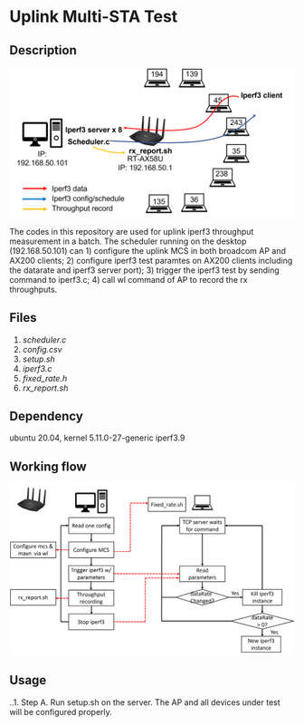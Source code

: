 # Uplink Multi-STA Test
## Description
![testbed](figures/uplink_testbed.png)

The codes in this repository are used for uplink iperf3 throughput measurement in a batch. The scheduler running on the desktop (192.168.50.101) can 1) configure the uplink MCS in both broadcom AP and AX200 clients; 2) configure iperf3 test paramtes on AX200 clients including the datarate and iperf3 server port); 3) trigger the iperf3 test by sending command to iperf3.c; 4) call wl command of AP to record the rx throughputs.
## Files
1. *scheduler.c*
2. *config.csv*
3. *setup.sh*
4. *iperf3.c*
5. *fixed_rate.h*
6. *rx_report.sh*

## Dependency
ubuntu 20.04, kernel 5.11.0-27-generic
iperf3.9 

## Working flow
![testbed](figures/flowchart.png)

## Usage
..1. Step A. Run setup.sh on the server. The AP and all devices under test will be configured properly. 
